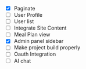 - [x] Paginate
- [ ] User Profile
- [ ] User list
- [ ] Integrate Site Content
- [ ] Meal Plan view
- [x] Admin panel sidebar
- [ ] Make project build properly
- [ ] Oauth Integration
- [ ] AI chat
